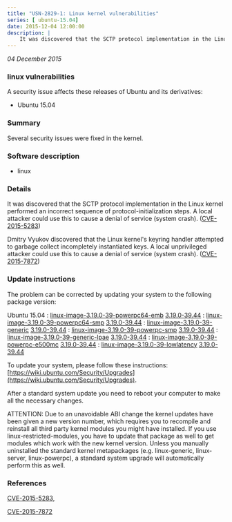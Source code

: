 ```yaml
---
title: "USN-2829-1: Linux kernel vulnerabilities"
series: [ ubuntu-15.04]
date: 2015-12-04 12:00:00
description: |
    It was discovered that the SCTP protocol implementation in the Linux kernel performed an incorrect sequence of protocol-initialization steps. A local attacker could use this to cause a denial of service (system crash). ([CVE-2015-5283](http://people.ubuntu.com/~ubuntu-security/cve/CVE-2015-5283))
--- 
```

 
 

*04 December 2015*

### linux vulnerabilities

A security issue affects these releases of Ubuntu and its derivatives:

* Ubuntu 15.04

### Summary

Several security issues were fixed in the kernel. 

### Software description

* linux 

### Details

It was discovered that the SCTP protocol implementation in the Linux kernel performed an incorrect sequence of protocol-initialization steps. A local attacker could use this to cause a denial of service (system crash). ([CVE-2015-5283](http://people.ubuntu.com/~ubuntu-security/cve/CVE-2015-5283))

Dmitry Vyukov discovered that the Linux kernel&#39;s keyring handler attempted to garbage collect incompletely instantiated keys. A local unprivileged attacker could use this to cause a denial of service (system crash). ([CVE-2015-7872](http://people.ubuntu.com/~ubuntu-security/cve/CVE-2015-7872)) 

### Update instructions

The problem can be corrected by updating your system to the following package version:

Ubuntu 15.04
 : [linux-image-3.19.0-39-powerpc64-emb](https://launchpad.net/ubuntu/+source/linux) <span> [3.19.0-39.44](https://launchpad.net/ubuntu/+source/linux/3.19.0-39.44) </span> 
 : [linux-image-3.19.0-39-powerpc64-smp](https://launchpad.net/ubuntu/+source/linux) <span> [3.19.0-39.44](https://launchpad.net/ubuntu/+source/linux/3.19.0-39.44) </span> 
 : [linux-image-3.19.0-39-generic](https://launchpad.net/ubuntu/+source/linux) <span> [3.19.0-39.44](https://launchpad.net/ubuntu/+source/linux/3.19.0-39.44) </span> 
 : [linux-image-3.19.0-39-powerpc-smp](https://launchpad.net/ubuntu/+source/linux) <span> [3.19.0-39.44](https://launchpad.net/ubuntu/+source/linux/3.19.0-39.44) </span> 
 : [linux-image-3.19.0-39-generic-lpae](https://launchpad.net/ubuntu/+source/linux) <span> [3.19.0-39.44](https://launchpad.net/ubuntu/+source/linux/3.19.0-39.44) </span> 
 : [linux-image-3.19.0-39-powerpc-e500mc](https://launchpad.net/ubuntu/+source/linux) <span> [3.19.0-39.44](https://launchpad.net/ubuntu/+source/linux/3.19.0-39.44) </span> 
 : [linux-image-3.19.0-39-lowlatency](https://launchpad.net/ubuntu/+source/linux) <span> [3.19.0-39.44](https://launchpad.net/ubuntu/+source/linux/3.19.0-39.44) </span> 

To update your system, please follow these instructions: [https://wiki.ubuntu.com/Security/Upgrades](https://wiki.ubuntu.com/Security/Upgrades).

After a standard system update you need to reboot your computer to make all the necessary changes.

ATTENTION: Due to an unavoidable ABI change the kernel updates have been given a new version number, which requires you to recompile and reinstall all third party kernel modules you might have installed. If you use linux-restricted-modules, you have to update that package as well to get modules which work with the new kernel version. Unless you manually uninstalled the standard kernel metapackages (e.g. linux-generic, linux-server, linux-powerpc), a standard system upgrade will automatically perform this as well. 

### References

 
 [CVE-2015-5283](http://people.ubuntu.com/~ubuntu-security/cve/CVE-2015-5283), 

 [CVE-2015-7872](http://people.ubuntu.com/~ubuntu-security/cve/CVE-2015-7872)
 


